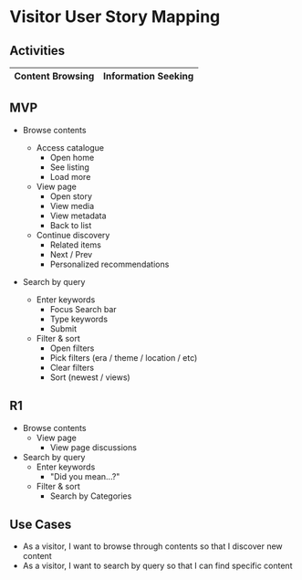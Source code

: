 # Visitor User Story Mapping

## Activities
| Content Browsing | Information Seeking |
|---|---|

## MVP
- Browse contents
    - Access catalogue 
        - Open home
        - See listing
        - Load more
    - View page
        - Open story
        - View media
        - View metadata
        - Back to list
    - Continue discovery 
        - Related items
        - Next / Prev
        - Personalized recommendations

- Search by query
    - Enter keywords
        - Focus Search bar
        - Type keywords
        - Submit
    - Filter & sort
        - Open filters
        - Pick filters (era / theme / location / etc)
        - Clear filters
        - Sort (newest / views)
## R1
- Browse contents
    - View page
        - View page discussions
- Search by query
    - Enter keywords
        - "Did you mean...?"
    - Filter & sort
        - Search by Categories


## Use Cases
- As a visitor, I want to browse through contents so that I discover new content
- As a visitor, I want to search by query so that I can find specific content
